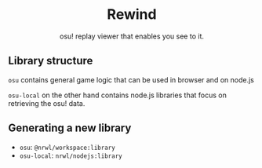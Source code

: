 <h1 align="center">Rewind</h1>

<p align="center">osu! replay viewer that enables you see to it.</p>

## Library structure

`osu` contains general game logic that can be used in browser and on node.js

`osu-local` on the other hand contains node.js libraries that focus on retrieving the osu! data.

## Generating a new library

* `osu`: `@nrwl/workspace:library`
* `osu-local`: `nrwl/nodejs:library`
